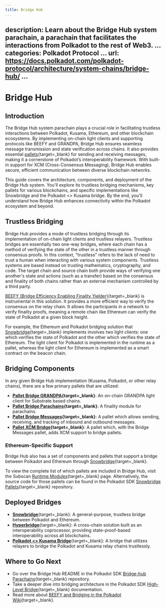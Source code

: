 ```yaml
---
title: Bridge Hub
...
```

description: Learn about the Bridge Hub system parachain, a parachain that facilitates the interactions
  from Polkadot to the rest of Web3.
...
categories: Polkadot Protocol
...
url: https://docs.polkadot.com/polkadot-protocol/architecture/system-chains/bridge-hub/
...
---

# Bridge Hub

## Introduction

The Bridge Hub system parachain plays a crucial role in facilitating trustless interactions between Polkadot, Kusama, Ethereum, and other blockchain ecosystems. By implementing on-chain light clients and supporting protocols like BEEFY and GRANDPA, Bridge Hub ensures seamless message transmission and state verification across chains. It also provides essential [pallets](/polkadot-protocol/glossary/#pallet){target=\_blank} for sending and receiving messages, making it a cornerstone of Polkadot’s interoperability framework. With built-in support for XCM (Cross-Consensus Messaging), Bridge Hub enables secure, efficient communication between diverse blockchain networks.

This guide covers the architecture, components, and deployment of the Bridge Hub system. You'll explore its trustless bridging mechanisms, key pallets for various blockchains, and specific implementations like Snowbridge and the Polkadot <> Kusama bridge. By the end, you'll understand how Bridge Hub enhances connectivity within the Polkadot ecosystem and beyond.

## Trustless Bridging

Bridge Hub provides a mode of trustless bridging through its implementation of on-chain light clients and trustless relayers. Trustless bridges are essentially two one-way bridges, where each chain has a method of verifying the state of the other in a trustless manner through consensus proofs. In this context, "trustless" refers to the lack of need to trust a human when interacting with various system components. Trustless systems are based instead on trusting mathematics, cryptography, and code. The target chain and source chain both provide ways of verifying one another's state and actions (such as a transfer) based on the consensus and finality of both chains rather than an external mechanism controlled by a third party.

[BEEFY (Bridge Efficiency Enabling Finality Yielder)](/polkadot-protocol/architecture/polkadot-chain/pos-consensus/#bridging-beefy){target=\_blank} is instrumental in this solution. It provides a more efficient way to verify the consensus on the relay chain. It allows the participants in a network to verify finality proofs, meaning a remote chain like Ethereum can verify the state of Polkadot at a given block height. 

For example, the Ethereum and Polkadot bridging solution that [Snowbridge](https://docs.snowbridge.network/){target=\_blank} implements involves two light clients: one which verifies the state of Polkadot and the other which verifies the state of Ethereum. The light client for Polkadot is implemented in the runtime as a pallet, whereas the light client for Ethereum is implemented as a smart contract on the beacon chain.

## Bridging Components

In any given Bridge Hub implementation (Kusama, Polkadot, or other relay chains), there are a few primary pallets that are utilized:

- **[Pallet Bridge GRANDPA](https://paritytech.github.io/polkadot-sdk/master/pallet_bridge_grandpa/index.html){target=\_blank}**: An on-chain GRANDPA light client for Substrate based chains.
- **[Pallet Bridge Parachains](https://paritytech.github.io/polkadot-sdk/master/pallet_bridge_parachains/index.html){target=\_blank}**: A finality module for parachains.
- **[Pallet Bridge Messages](https://paritytech.github.io/polkadot-sdk/master/pallet_bridge_messages/index.html){target=\_blank}**: A pallet which allows sending, receiving, and tracking of inbound and outbound messages.
- **[Pallet XCM Bridge](https://paritytech.github.io/polkadot-sdk/master/pallet_xcm_bridge_hub/index.html){target=\_blank}**: A pallet which, with the Bridge Messages pallet, adds XCM support to bridge pallets.

### Ethereum-Specific Support

Bridge Hub also has a set of components and pallets that support a bridge between Polkadot and Ethereum through [Snowbridge](https://github.com/Snowfork/snowbridge){target=\_blank}.

To view the complete list of which pallets are included in Bridge Hub, visit the Subscan [Runtime Modules](https://bridgehub-polkadot.subscan.io/runtime){target=\_blank} page. Alternatively, the source code for those pallets can be found in the Polkadot SDK [Snowbridge Pallets](https://github.com/paritytech/polkadot-sdk/tree/polkadot-stable2506/bridges/snowbridge/pallets){target=\_blank} repository.

## Deployed Bridges

- [**Snowbridge**](https://wiki.polkadot.com/learn/learn-snowbridge/){target=\_blank}: A general-purpose, trustless bridge between Polkadot and Ethereum.
- [**Hyperbridge**](https://wiki.polkadot.com/learn/learn-hyperbridge/){target=\_blank}: A cross-chain solution built as an interoperability coprocessor, providing state-proof-based interoperability across all blockchains.
- [**Polkadot <> Kusama Bridge**](https://wiki.polkadot.com/learn/learn-dot-ksm-bridge/){target=\_blank}: A bridge that utilizes relayers to bridge the Polkadot and Kusama relay chains trustlessly.

## Where to Go Next

- Go over the Bridge Hub README in the Polkadot SDK [Bridge-hub Parachains](https://github.com/paritytech/polkadot-sdk/blob/polkadot-stable2506/cumulus/parachains/runtimes/bridge-hubs/README.md){target=\_blank} repository.
- Take a deeper dive into bridging architecture in the Polkadot SDK [High-Level Bridge](https://github.com/paritytech/polkadot-sdk/blob/polkadot-stable2506/bridges/docs/high-level-overview.md){target=\_blank} documentation.
- Read more about [BEEFY and Bridging in the Polkadot Wiki](/polkadot-protocol/architecture/polkadot-chain/pos-consensus/#bridging-beefy){target=\_blank}.
